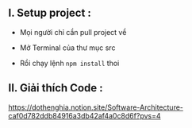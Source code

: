 ## I. Setup project : 

- Mọi người chỉ cần pull project về

- Mở Terminal của thư mục src

- Rồi chạy lệnh `npm install` thoi


## II. Giải thích Code :

https://dothenghia.notion.site/Software-Architecture-caf0d782ddb84916a3db42af4a0c8d6f?pvs=4